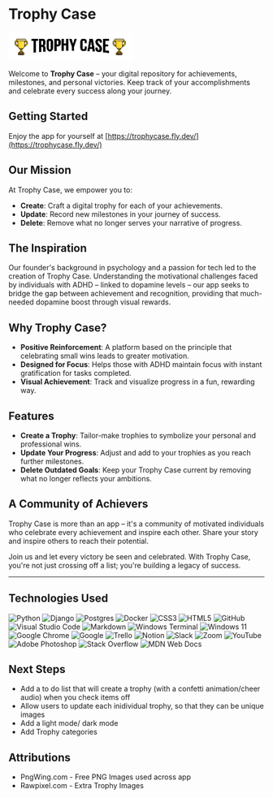 # Trophy Case

![logo](/main_app/static/images/logo-white.png)

Welcome to **Trophy Case** – your digital repository for achievements, milestones, and personal victories. Keep track of your accomplishments and celebrate every success along your journey.

## Getting Started

Enjoy the app for yourself at [https://trophycase.fly.dev/](https://trophycase.fly.dev/)

## Our Mission

At Trophy Case, we empower you to:

- **Create**: Craft a digital trophy for each of your achievements.
- **Update**: Record new milestones in your journey of success.
- **Delete**: Remove what no longer serves your narrative of progress.

## The Inspiration

Our founder's background in psychology and a passion for tech led to the creation of Trophy Case. Understanding the motivational challenges faced by individuals with ADHD – linked to dopamine levels – our app seeks to bridge the gap between achievement and recognition, providing that much-needed dopamine boost through visual rewards.

## Why Trophy Case?

- **Positive Reinforcement**: A platform based on the principle that celebrating small wins leads to greater motivation.
- **Designed for Focus**: Helps those with ADHD maintain focus with instant gratification for tasks completed.
- **Visual Achievement**: Track and visualize progress in a fun, rewarding way.

## Features

- **Create a Trophy**: Tailor-make trophies to symbolize your personal and professional wins.
- **Update Your Progress**: Adjust and add to your trophies as you reach further milestones.
- **Delete Outdated Goals**: Keep your Trophy Case current by removing what no longer reflects your ambitions.

## A Community of Achievers

Trophy Case is more than an app – it's a community of motivated individuals who celebrate every achievement and inspire each other. Share your story and inspire others to reach their potential.

Join us and let every victory be seen and celebrated. With Trophy Case, you're not just crossing off a list; you're building a legacy of success.

---

## Technologies Used

![Python](https://img.shields.io/badge/python-3670A0?style=for-the-badge&logo=python&logoColor=ffdd54)
![Django](https://img.shields.io/badge/django-%23092E20.svg?style=for-the-badge&logo=django&logoColor=white)
![Postgres](https://img.shields.io/badge/postgres-%23316192.svg?style=for-the-badge&logo=postgresql&logoColor=white)
![Docker](https://img.shields.io/badge/docker-%230db7ed.svg?style=for-the-badge&logo=docker&logoColor=white)
![CSS3](https://img.shields.io/badge/css3-%231572B6.svg?style=for-the-badge&logo=css3&logoColor=white)
![HTML5](https://img.shields.io/badge/html5-%23E34F26.svg?style=for-the-badge&logo=html5&logoColor=white)
![GitHub](https://img.shields.io/badge/github-%23121011.svg?style=for-the-badge&logo=github&logoColor=white)
![Visual Studio Code](https://img.shields.io/badge/Visual%20Studio%20Code-0078d7.svg?style=for-the-badge&logo=visual-studio-code&logoColor=white)
![Markdown](https://img.shields.io/badge/markdown-%23000000.svg?style=for-the-badge&logo=markdown&logoColor=white)
![Windows Terminal](https://img.shields.io/badge/Windows%20Terminal-%234D4D4D.svg?style=for-the-badge&logo=windows-terminal&logoColor=white)
![Windows 11](https://img.shields.io/badge/Windows%2011-%230079d5.svg?style=for-the-badge&logo=Windows%2011&logoColor=white)
![Google Chrome](https://img.shields.io/badge/Google%20Chrome-4285F4?style=for-the-badge&logo=GoogleChrome&logoColor=white)
![Google](https://img.shields.io/badge/google-4285F4?style=for-the-badge&logo=google&logoColor=white)
![Trello](https://img.shields.io/badge/Trello-%23026AA7.svg?style=for-the-badge&logo=Trello&logoColor=white)
![Notion](https://img.shields.io/badge/Notion-%23000000.svg?style=for-the-badge&logo=notion&logoColor=white)
![Slack](https://img.shields.io/badge/Slack-4A154B?style=for-the-badge&logo=slack&logoColor=white)
![Zoom](https://img.shields.io/badge/Zoom-2D8CFF?style=for-the-badge&logo=zoom&logoColor=white)
![YouTube](https://img.shields.io/badge/YouTube-%23FF0000.svg?style=for-the-badge&logo=YouTube&logoColor=white)
![Adobe Photoshop](https://img.shields.io/badge/adobe%20photoshop-%2331A8FF.svg?style=for-the-badge&logo=adobe%20photoshop&logoColor=white)
![Stack Overflow](https://img.shields.io/badge/-Stackoverflow-FE7A16?style=for-the-badge&logo=stack-overflow&logoColor=white)
![MDN Web Docs](https://img.shields.io/badge/MDN_Web_Docs-black?style=for-the-badge&logo=mdnwebdocs&logoColor=white)



## Next Steps

- Add a to do list that will create a trophy (with a confetti animation/cheer audio) when you check items off
- Allow users to update each inidividual trophy, so that they can be unique images
- Add a light mode/ dark mode
- Add Trophy categories

## Attributions

- PngWing.com - Free PNG Images used across app
- Rawpixel.com - Extra Trophy Images